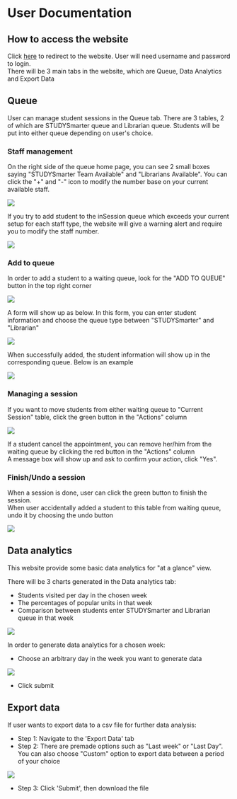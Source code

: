# User Documentation

## How to access the website
Click [here](https://resq.systemhealthlab.com/login?next=%2F) to redirect to the website. User will need username and password to login. <br />
There will be 3 main tabs in the website, which are Queue, Data Analytics and Export Data

## Queue
User can manage student sessions in the Queue tab. There are 3 tables, 2 of which are STUDYSmarter queue and Librarian queue. Students will be put into either queue depending on user's choice. <br />
### Staff management
On the right side of the queue home page, you can see 2 small boxes saying "STUDYSmarter Team Available" and "Librarians Available". You can click the "+" and "-" icon to modify the number base on your current available staff. <br />

![](instruction/limit_staff.PNG)

If you try to add student to the inSession queue which exceeds your current setup for each staff type, the website will give a warning alert and require you to modify the staff number.

![](instruction/error.PNG)

### Add to queue
In order to add a student to a waiting queue, look for the "ADD TO QUEUE" button in the top right corner 

![](instruction/addqueue.PNG)

A form will show up as below. In this form, you can enter student information and choose the queue type between "STUDYSmarter" and "Librarian" 

![](instruction/addtoqueue.PNG)

When successfully added, the student information will show up in the corresponding queue. Below is an example

![](instruction/addtoqueue2.PNG)

### Managing a session
If you want to move students from either waiting queue to "Current Session" table, click the green button in the "Actions" column <br />

![](instruction/add_remove.PNG)

If a student cancel the appointment, you can remove her/him from the waiting queue by clicking the red button in the "Actions" column <br />
A message box will show up and ask to confirm your action, click "Yes". <br />

### Finish/Undo a session
When a session is done, user can click the green button to finish the session.<br />
When user accidentally added a student to this table from waiting queue, undo it by choosing the undo button 

![](instruction/finish_undo.PNG)
## Data analytics
This website provide some basic data analytics for "at a glance" view. <br />

There will be 3 charts generated in the Data analytics tab: <br />

- Students visited per day in the chosen week <br />
- The percentages of popular units in that week <br />
- Comparison between students enter STUDYSmarter and Librarian queue in that week <br />

![](instruction/analyse.PNG)

In order to generate data analytics for a chosen week: <br />

- Choose an arbitrary day in the week you want to generate data <br />

![](instruction/analyse2.PNG)

- Click submit
## Export data
If user wants to export data to a csv file for further data analysis:<br />

- Step 1: Navigate to the 'Export Data' tab <br />
- Step 2: There are premade options such as "Last week" or "Last Day". You can also choose "Custom" option to export data between a period of your choice<br />

![](instruction/export.PNG)
- Step 3: Click 'Submit', then download the file



